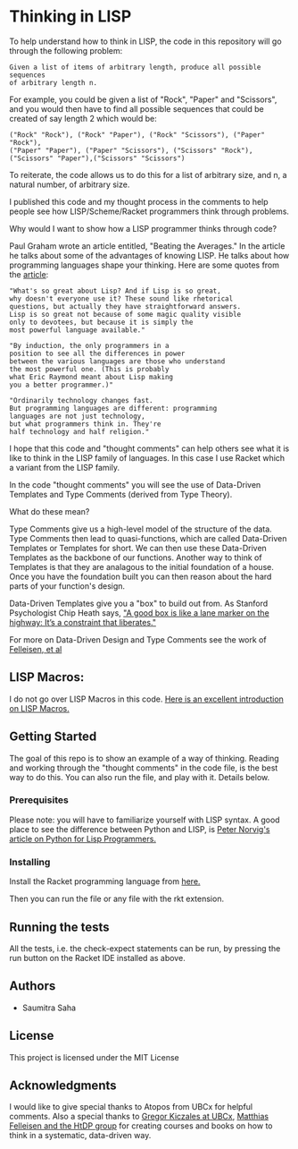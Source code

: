 # Thinking in LISP

To help understand how to think in LISP, the code in this repository will go through the following problem:

```
Given a list of items of arbitrary length, produce all possible sequences
of arbitrary length n. 
```

For example, you could be given a list of "Rock", "Paper" and "Scissors", 
and you would then have to find all possible sequences that could be created
of say length 2 which would be: 

```
("Rock" "Rock"), ("Rock" "Paper"), ("Rock" "Scissors"), ("Paper" "Rock"),
("Paper" "Paper"), ("Paper" "Scissors"), ("Scissors" "Rock"),
("Scissors" "Paper"),("Scissors" "Scissors")
```

To reiterate, the code allows us to do this for a list of arbitrary size, and n, a natural number, of arbitrary size.  

I published this code and my thought process in the comments to help people see how LISP/Scheme/Racket programmers think through problems. 

Why would I want to show how a LISP programmer thinks through code? 

Paul Graham wrote an article entitled, "Beating the Averages." In the article he talks about some of the advantages of knowing LISP. He talks about how programming languages shape your thinking. Here are some quotes from the [article](http://www.paulgraham.com/avg.html):


```
"What's so great about Lisp? And if Lisp is so great, 
why doesn't everyone use it? These sound like rhetorical 
questions, but actually they have straightforward answers. 
Lisp is so great not because of some magic quality visible 
only to devotees, but because it is simply the 
most powerful language available."
```

```
"By induction, the only programmers in a 
position to see all the differences in power 
between the various languages are those who understand 
the most powerful one. (This is probably 
what Eric Raymond meant about Lisp making 
you a better programmer.)"
```

```
"Ordinarily technology changes fast. 
But programming languages are different: programming 
languages are not just technology, 
but what programmers think in. They're 
half technology and half religion."
```


I hope that this code and "thought comments" can help others see what it is like to think in the LISP family of languages. In this case I use Racket which a variant from the LISP family. 


In the code "thought comments" you will see the use of Data-Driven Templates and Type Comments (derived from Type Theory). 

What do these mean? 

Type Comments give us a high-level model of the structure of the data. Type Comments then lead to quasi-functions, which are called Data-Driven Templates or Templates for short. We can then use these Data-Driven Templates as the backbone of our functions. Another way to think of Templates is that they are analagous to the initial foundation of a house. Once you have the foundation built you can then reason about the hard parts of your function's design. 

Data-Driven Templates give you a "box" to build out from. As Stanford Psychologist Chip Heath says, ["A good box is like a lane marker on the highway: It’s a constraint that liberates."](https://www.fastcompany.com/61175/get-back-box) 

For more on Data-Driven Design and Type Comments see the work of [Felleisen, et al](http://www.ccs.neu.edu/home/matthias/HtDP2e/part_preface.html)


## LISP Macros:

I do not go over LISP Macros in this code. [Here is an excellent introduction on LISP Macros.](https://stackoverflow.com/questions/267862/what-makes-lisp-macros-so-special) 


## Getting Started

The goal of this repo is to show an example of a way of thinking. Reading and working through the "thought comments" in the code file, is the best way to do this. You can also run the file, and play with it. Details below. 

### Prerequisites
Please note: you will have to familiarize yourself with LISP syntax. 
A good place to see the difference between Python and LISP, is [Peter Norvig's article on Python for Lisp Programmers.](http://norvig.com/python-lisp.html)


### Installing

Install the Racket programming language from [here.](https://racket-lang.org/)

Then you can run the file or any file with the rkt extension. 


## Running the tests

All the tests, i.e. the check-expect statements can be run, 
by pressing the run button on the Racket IDE installed as above. 


## Authors

* Saumitra Saha


## License

This project is licensed under the MIT License

## Acknowledgments

I would like to give special thanks to Atopos from UBCx for helpful comments. Also a special thanks to [Gregor Kiczales at UBCx](https://www.edx.org/course/how-code-simple-data-ubcx-htc1x), [Matthias Felleisen and the HtDP group](http://www.ccs.neu.edu/home/matthias/HtDP2e/part_preface.html) for creating courses and books on how to think in a systematic, data-driven way. 



